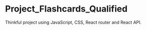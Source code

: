 # Project_Flashcards_Qualified

Thinkful project using JavaScript, CSS, React router and React API.
